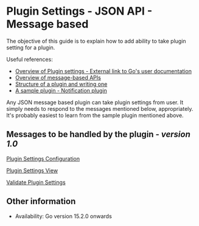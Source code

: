 # Plugin Settings - JSON API - Message based

The objective of this guide is to explain how to add ability to take plugin setting for a plugin.

Useful references:
* [Overview of Plugin settings - External link to Go's user documentation ](https://docs.gocd.io/current/extension_points/plugin_settings.html)
* [Overview of message-based APIs](../json_message_based_plugin_api.md)
* [Structure of a plugin and writing one](../go_plugins_basics.md)
* [A sample plugin - Notification plugin](https://github.com/gocd/go-plugins/tree/master/plugins-for-tests/test-notification-plugin)

Any JSON message based plugin can take plugin settings from user. It simply needs to respond to the messages mentioned below, appropriately. It's probably easiest to learn from the sample plugin mentioned above.

## Messages to be handled by the plugin - ***version 1.0***

[Plugin Settings Configuration](version_1_0/plugin_settings_configuration.md)

[Plugin Settings View](version_1_0/plugin_settings_view.md)

[Validate Plugin Settings](version_1_0/validate_plugin_settings.md)

## Other information

* Availability: Go version 15.2.0 onwards
